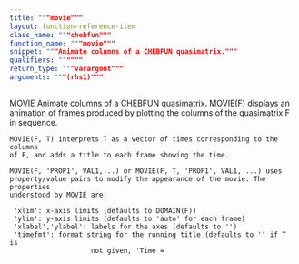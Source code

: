 ```yaml
---
title: """movie"""
layout: function-reference-item
class_name: """chebfun"""
function_name: """movie"""
snippet: """Animate columns of a CHEBFUN quasimatrix."""
qualifiers: """"""
return_type: """varargout"""
arguments: """(rhs1)"""
---
```


 MOVIE   Animate columns of a CHEBFUN quasimatrix.
    MOVIE(F) displays an animation of frames produced by plotting the columns
    of the quasimatrix F in sequence.
 
    MOVIE(F, T) interprets T as a vector of times corresponding to the columns
    of F, and adds a title to each frame showing the time.
 
    MOVIE(F, 'PROP1', VAL1,...) or MOVIE(F, T, 'PROP1', VAL1, ...) uses
    property/value pairs to modify the appearance of the movie. The properties
    understood by MOVIE are:
 
     'xlim': x-axis limits (defaults to DOMAIN(F))
     'ylim': y-axis limits (defaults to 'auto' for each frame)
     'xlabel','ylabel': labels for the axes (defaults to '')
     'timefmt': format string for the running title (defaults to '' if T is
                        not given, 'Time = 